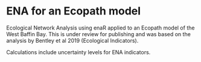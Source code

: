 # ENA for an Ecopath model
Ecological Network Analysis using enaR applied to an Ecopath model of the West Baffin Bay. This is under review for publishing and was based on the analysis by Bentley et al 2019 (Ecological Indicators).

Calculations include uncertainty levels for ENA indicators.
